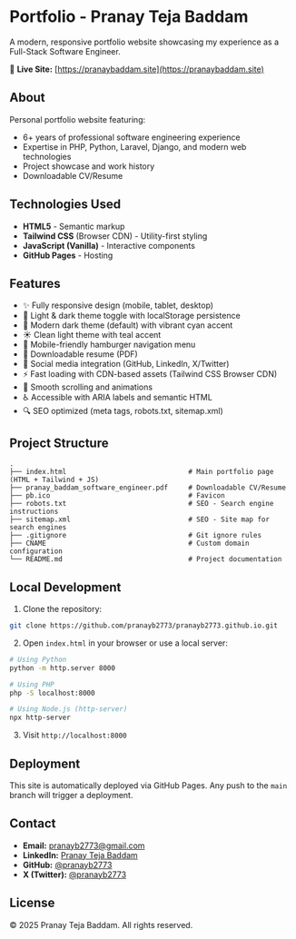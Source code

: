 # Portfolio - Pranay Teja Baddam

A modern, responsive portfolio website showcasing my experience as a Full-Stack Software Engineer.

🔗 **Live Site:** [https://pranaybaddam.site](https://pranaybaddam.site)

## About

Personal portfolio website featuring:
- 6+ years of professional software engineering experience
- Expertise in PHP, Python, Laravel, Django, and modern web technologies
- Project showcase and work history
- Downloadable CV/Resume

## Technologies Used

- **HTML5** - Semantic markup
- **Tailwind CSS** (Browser CDN) - Utility-first styling
- **JavaScript (Vanilla)** - Interactive components
- **GitHub Pages** - Hosting

## Features

- ✨ Fully responsive design (mobile, tablet, desktop)
- 🎨 Light & dark theme toggle with localStorage persistence
- 🌙 Modern dark theme (default) with vibrant cyan accent
- ☀️ Clean light theme with teal accent
- 📱 Mobile-friendly hamburger navigation menu
- 📄 Downloadable resume (PDF)
- 🔗 Social media integration (GitHub, LinkedIn, X/Twitter)
- ⚡ Fast loading with CDN-based assets (Tailwind CSS Browser CDN)
- 🎯 Smooth scrolling and animations
- ♿ Accessible with ARIA labels and semantic HTML
- 🔍 SEO optimized (meta tags, robots.txt, sitemap.xml)

## Project Structure

```
.
├── index.html                              # Main portfolio page (HTML + Tailwind + JS)
├── pranay_baddam_software_engineer.pdf     # Downloadable CV/Resume
├── pb.ico                                  # Favicon
├── robots.txt                              # SEO - Search engine instructions
├── sitemap.xml                             # SEO - Site map for search engines
├── .gitignore                              # Git ignore rules
├── CNAME                                   # Custom domain configuration
└── README.md                               # Project documentation
```

## Local Development

1. Clone the repository:
```bash
git clone https://github.com/pranayb2773/pranayb2773.github.io.git
```

2. Open `index.html` in your browser or use a local server:
```bash
# Using Python
python -m http.server 8000

# Using PHP
php -S localhost:8000

# Using Node.js (http-server)
npx http-server
```

3. Visit `http://localhost:8000`

## Deployment

This site is automatically deployed via GitHub Pages. Any push to the `main` branch will trigger a deployment.

## Contact

- **Email:** pranayb2773@gmail.com
- **LinkedIn:** [Pranay Teja Baddam](https://www.linkedin.com/in/pranay-teja-baddam/)
- **GitHub:** [@pranayb2773](https://github.com/pranayb2773)
- **X (Twitter):** [@pranayb2773](https://x.com/pranayb2773)

## License

© 2025 Pranay Teja Baddam. All rights reserved.
